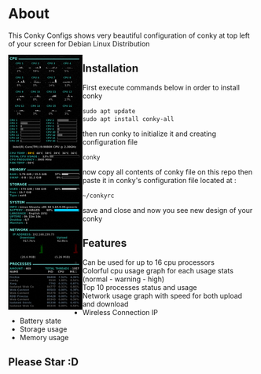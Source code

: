 # About
This Conky Configs shows very beautiful configuration of conky at top left of your screen for Debian Linux Distribution

<img src="./sample.png" width="30%" align="left" loading="eager"></img>
## Installation
First execute commands below in order to install conky
```
sudo apt update
sudo apt install conky-all
```
then run conky to initialize it and creating configuration file
```
conky
```
now copy all contents of conky file on this repo then paste it in conky's configuration file located at :
```
~/conkyrc
```
save and close and now you see new design of your conky
## Features
- Can be used for up to 16 cpu processors
- Colorful cpu usage graph for each usage stats (normal - warning - high)
- Top 10 processes status and usage
- Network usage graph with speed for both upload and download
- Wireless Connection IP
- Battery state
- Storage usage
- Memory usage

## Please Star :D
